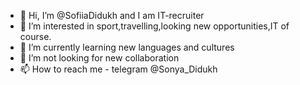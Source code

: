 - 👋 Hi, I’m @SofiiaDidukh and I am IT-recruiter
- 👀 I’m interested in sport,travelling,looking new opportunities,IT of course.
- 🌱 I’m currently learning new languages and cultures 
- 💞️ I’m not looking for new collaboration
- 📫 How to reach me - telegram @Sonya_Didukh
